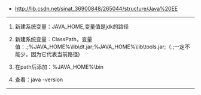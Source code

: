* http://lib.csdn.net/sinat_36900848/265044/structure/Java%20EE

***

1. 新建系统变量：JAVA_HOME,变量值是jdk的路径

2. 新建系统变量：ClassPath，变量值：.;%JAVA_HOME%\lib\dt.jar;%JAVA_HOME%\lib\tools.jar;（.;一定不能少，因为它代表当前路径)

3. 在path后添加：%JAVA_HOME%\bin

4. 查看：java -version

***
